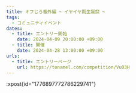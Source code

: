 ```yaml
---
title: オフじろ番外編 ~ イヤイヤ期生誕祭 ~
tags:
  - コミュニティイベント
dates:
  - title: エントリー開始
    date: 2024-04-09 20:00:00 +09:00
  - title: 開催
    date: 2024-04-28 13:00:00 +09:00
urls:
  - title: エントリーページ
    url: https://tonamel.com/competition/Vu03H
---
```


:xpost{id="1776897772786229741"}